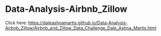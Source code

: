 # Data-Analysis-Airbnb_Zillow

Click here: https://daleashnamartis.github.io/Data-Analysis-Airbnb_Zillow/Airbnb_and_Zillow_Data_Challenge_Dale_Ashna_Martis.html
